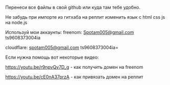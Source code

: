 Перенеси все файлы в свой github или куда там тебе удобно.

Не забудь при импорте из гитхаба на реплит изменить язык с html css js на  node.js

Используй мои аккаунты:
freenom: Spotam005@gmail.com  ts9608373004ia

cloudflare: spotam005@gmail.com  ts9608373004ia=


Если нужна помощь вот некоторые видео:

https://youtu.be/r9npvQv7D_g - как получить домен на freenom

https://youtu.be/cE0nA37przA - как привязать домен на реплит
